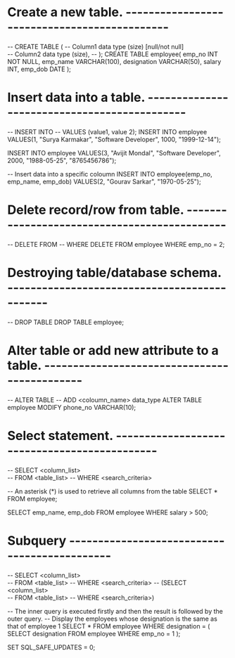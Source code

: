 # Create a new table. ---------------------------------------------
-- CREATE TABLE <tablename>( 
-- Column1 data type (size) [null/not null]  
-- Column2 data type (size),
-- );
CREATE TABLE employee(
emp_no INT NOT NULL,
emp_name VARCHAR(100),
designation VARCHAR(50),
salary INT,
emp_dob DATE
);

# Insert data into a table. ---------------------------------------------
-- INSERT INTO <tablename>
-- VALUES (value1, value 2);
INSERT INTO employee
VALUES(1, "Surya Karmakar", "Software Developer", 1000, "1999-12-14");

INSERT INTO employee
VALUES(3, "Avijit Mondal", "Software Developer", 2000, "1988-05-25", "8765456786");

-- Insert data into a specific coloumn
INSERT INTO employee(emp_no, emp_name, emp_dob)
VALUES(2, "Gourav Sarkar", "1970-05-25");

# Delete record/row from table. ---------------------------------------------
-- DELETE FROM <tablename> 
-- WHERE <condition> 
DELETE FROM employee 
WHERE emp_no = 2;

# Destroying table/database schema. ---------------------------------------------
-- DROP TABLE <Table Name>
DROP TABLE employee;

# Alter table or add new attribute to a table. ---------------------------------------------
-- ALTER TABLE <tablename>
-- ADD <coloumn_name> data_type
ALTER TABLE employee
MODIFY phone_no VARCHAR(10);

# Select statement. ---------------------------------------------
-- SELECT <column_list>  
-- FROM <table_list> 
-- WHERE <search_criteria> 

-- An asterisk (*) is used to retrieve all columns from the table
SELECT * FROM employee;

SELECT emp_name, emp_dob
FROM employee
WHERE salary > 500;

# Subquery ---------------------------------------------
-- SELECT <column_list>  
-- FROM <table_list> 
-- WHERE <search_criteria>
-- (SELECT <column_list>  
-- FROM <table_list> 
-- WHERE <search_criteria>)

-- The inner query is executed firstly and then the result is followed by the outer query.
-- Display the employees whose designation is the same as that of employee 1 
SELECT * FROM employee
WHERE designation = (
SELECT designation FROM employee
WHERE emp_no = 1
);

SET SQL_SAFE_UPDATES = 0;
